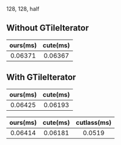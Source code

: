 128, 128, half

## Without GTileIterator

|ours(ms)|cute(ms)|
|:---:|:---:|
|0.06371|0.06367|

## With GTileIterator

|ours(ms)|cute(ms)|
|:---:|:---:|
|0.06425|0.06193|


|ours(ms)|cute(ms)|cutlass(ms)|
|:---:|:---:|:---:|
|0.06414|0.06181|0.0519|

